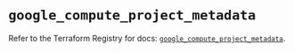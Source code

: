 # `google_compute_project_metadata`

Refer to the Terraform Registry for docs: [`google_compute_project_metadata`](https://registry.terraform.io/providers/hashicorp/google/5.23.0/docs/resources/compute_project_metadata).

